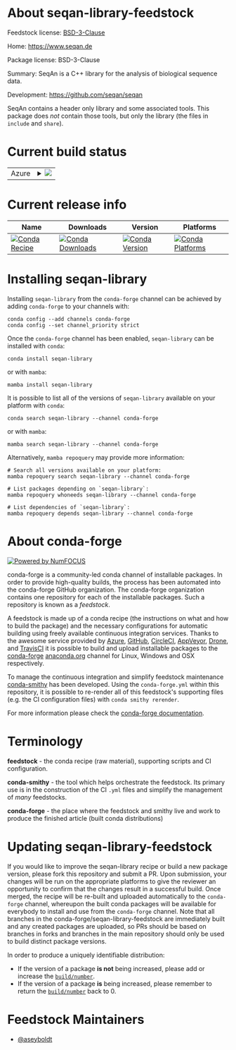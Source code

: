About seqan-library-feedstock
=============================

Feedstock license: [BSD-3-Clause](https://github.com/conda-forge/seqan-library-feedstock/blob/main/LICENSE.txt)

Home: https://www.seqan.de

Package license: BSD-3-Clause

Summary: SeqAn is a C++ library for the analysis of biological sequence data.

Development: https://github.com/seqan/seqan

SeqAn contains a header only library and some associated tools.
This package does *not* contain those tools, but only the library
(the files in `include` and `share`).


Current build status
====================


<table>
    
  <tr>
    <td>Azure</td>
    <td>
      <details>
        <summary>
          <a href="https://dev.azure.com/conda-forge/feedstock-builds/_build/latest?definitionId=4571&branchName=main">
            <img src="https://dev.azure.com/conda-forge/feedstock-builds/_apis/build/status/seqan-library-feedstock?branchName=main">
          </a>
        </summary>
        <table>
          <thead><tr><th>Variant</th><th>Status</th></tr></thead>
          <tbody><tr>
              <td>linux_64</td>
              <td>
                <a href="https://dev.azure.com/conda-forge/feedstock-builds/_build/latest?definitionId=4571&branchName=main">
                  <img src="https://dev.azure.com/conda-forge/feedstock-builds/_apis/build/status/seqan-library-feedstock?branchName=main&jobName=linux&configuration=linux%20linux_64_" alt="variant">
                </a>
              </td>
            </tr><tr>
              <td>linux_aarch64</td>
              <td>
                <a href="https://dev.azure.com/conda-forge/feedstock-builds/_build/latest?definitionId=4571&branchName=main">
                  <img src="https://dev.azure.com/conda-forge/feedstock-builds/_apis/build/status/seqan-library-feedstock?branchName=main&jobName=linux&configuration=linux%20linux_aarch64_" alt="variant">
                </a>
              </td>
            </tr><tr>
              <td>linux_ppc64le</td>
              <td>
                <a href="https://dev.azure.com/conda-forge/feedstock-builds/_build/latest?definitionId=4571&branchName=main">
                  <img src="https://dev.azure.com/conda-forge/feedstock-builds/_apis/build/status/seqan-library-feedstock?branchName=main&jobName=linux&configuration=linux%20linux_ppc64le_" alt="variant">
                </a>
              </td>
            </tr><tr>
              <td>osx_64</td>
              <td>
                <a href="https://dev.azure.com/conda-forge/feedstock-builds/_build/latest?definitionId=4571&branchName=main">
                  <img src="https://dev.azure.com/conda-forge/feedstock-builds/_apis/build/status/seqan-library-feedstock?branchName=main&jobName=osx&configuration=osx%20osx_64_" alt="variant">
                </a>
              </td>
            </tr><tr>
              <td>osx_arm64</td>
              <td>
                <a href="https://dev.azure.com/conda-forge/feedstock-builds/_build/latest?definitionId=4571&branchName=main">
                  <img src="https://dev.azure.com/conda-forge/feedstock-builds/_apis/build/status/seqan-library-feedstock?branchName=main&jobName=osx&configuration=osx%20osx_arm64_" alt="variant">
                </a>
              </td>
            </tr><tr>
              <td>win_64</td>
              <td>
                <a href="https://dev.azure.com/conda-forge/feedstock-builds/_build/latest?definitionId=4571&branchName=main">
                  <img src="https://dev.azure.com/conda-forge/feedstock-builds/_apis/build/status/seqan-library-feedstock?branchName=main&jobName=win&configuration=win%20win_64_" alt="variant">
                </a>
              </td>
            </tr>
          </tbody>
        </table>
      </details>
    </td>
  </tr>
</table>

Current release info
====================

| Name | Downloads | Version | Platforms |
| --- | --- | --- | --- |
| [![Conda Recipe](https://img.shields.io/badge/recipe-seqan--library-green.svg)](https://anaconda.org/conda-forge/seqan-library) | [![Conda Downloads](https://img.shields.io/conda/dn/conda-forge/seqan-library.svg)](https://anaconda.org/conda-forge/seqan-library) | [![Conda Version](https://img.shields.io/conda/vn/conda-forge/seqan-library.svg)](https://anaconda.org/conda-forge/seqan-library) | [![Conda Platforms](https://img.shields.io/conda/pn/conda-forge/seqan-library.svg)](https://anaconda.org/conda-forge/seqan-library) |

Installing seqan-library
========================

Installing `seqan-library` from the `conda-forge` channel can be achieved by adding `conda-forge` to your channels with:

```
conda config --add channels conda-forge
conda config --set channel_priority strict
```

Once the `conda-forge` channel has been enabled, `seqan-library` can be installed with `conda`:

```
conda install seqan-library
```

or with `mamba`:

```
mamba install seqan-library
```

It is possible to list all of the versions of `seqan-library` available on your platform with `conda`:

```
conda search seqan-library --channel conda-forge
```

or with `mamba`:

```
mamba search seqan-library --channel conda-forge
```

Alternatively, `mamba repoquery` may provide more information:

```
# Search all versions available on your platform:
mamba repoquery search seqan-library --channel conda-forge

# List packages depending on `seqan-library`:
mamba repoquery whoneeds seqan-library --channel conda-forge

# List dependencies of `seqan-library`:
mamba repoquery depends seqan-library --channel conda-forge
```


About conda-forge
=================

[![Powered by
NumFOCUS](https://img.shields.io/badge/powered%20by-NumFOCUS-orange.svg?style=flat&colorA=E1523D&colorB=007D8A)](https://numfocus.org)

conda-forge is a community-led conda channel of installable packages.
In order to provide high-quality builds, the process has been automated into the
conda-forge GitHub organization. The conda-forge organization contains one repository
for each of the installable packages. Such a repository is known as a *feedstock*.

A feedstock is made up of a conda recipe (the instructions on what and how to build
the package) and the necessary configurations for automatic building using freely
available continuous integration services. Thanks to the awesome service provided by
[Azure](https://azure.microsoft.com/en-us/services/devops/), [GitHub](https://github.com/),
[CircleCI](https://circleci.com/), [AppVeyor](https://www.appveyor.com/),
[Drone](https://cloud.drone.io/welcome), and [TravisCI](https://travis-ci.com/)
it is possible to build and upload installable packages to the
[conda-forge](https://anaconda.org/conda-forge) [anaconda.org](https://anaconda.org/)
channel for Linux, Windows and OSX respectively.

To manage the continuous integration and simplify feedstock maintenance
[conda-smithy](https://github.com/conda-forge/conda-smithy) has been developed.
Using the ``conda-forge.yml`` within this repository, it is possible to re-render all of
this feedstock's supporting files (e.g. the CI configuration files) with ``conda smithy rerender``.

For more information please check the [conda-forge documentation](https://conda-forge.org/docs/).

Terminology
===========

**feedstock** - the conda recipe (raw material), supporting scripts and CI configuration.

**conda-smithy** - the tool which helps orchestrate the feedstock.
                   Its primary use is in the construction of the CI ``.yml`` files
                   and simplify the management of *many* feedstocks.

**conda-forge** - the place where the feedstock and smithy live and work to
                  produce the finished article (built conda distributions)


Updating seqan-library-feedstock
================================

If you would like to improve the seqan-library recipe or build a new
package version, please fork this repository and submit a PR. Upon submission,
your changes will be run on the appropriate platforms to give the reviewer an
opportunity to confirm that the changes result in a successful build. Once
merged, the recipe will be re-built and uploaded automatically to the
`conda-forge` channel, whereupon the built conda packages will be available for
everybody to install and use from the `conda-forge` channel.
Note that all branches in the conda-forge/seqan-library-feedstock are
immediately built and any created packages are uploaded, so PRs should be based
on branches in forks and branches in the main repository should only be used to
build distinct package versions.

In order to produce a uniquely identifiable distribution:
 * If the version of a package **is not** being increased, please add or increase
   the [``build/number``](https://docs.conda.io/projects/conda-build/en/latest/resources/define-metadata.html#build-number-and-string).
 * If the version of a package **is** being increased, please remember to return
   the [``build/number``](https://docs.conda.io/projects/conda-build/en/latest/resources/define-metadata.html#build-number-and-string)
   back to 0.

Feedstock Maintainers
=====================

* [@aseyboldt](https://github.com/aseyboldt/)

